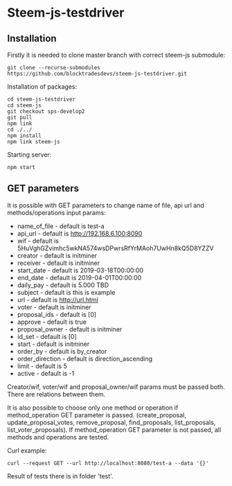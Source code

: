 Steem-js-testdriver
===================

## Installation

Firstly it is needed to clone master branch with correct steem-js submodule:

```
git clone --recurse-submodules https://github.com/blocktradesdevs/steem-js-testdriver.git
```

Installation of packages:

```
cd steem-js-testdriver
cd steem-js
git checkout sps-develop2
git pull
npm link
cd ./../
npm install
npm link steem-js
```

Starting server:

```
npm start
```

## GET parameters

It is possible with GET parameters to change name of file, api url and methods/operations input params:

- name_of_file - default is test-a
- api_url - default is http://192.168.6.100:8090
- wif - default is 5HuVghGZvimhc5wkNA574wsDPwrsRfYrMAoh7UwHn8kQ5D8YZZV
- creator - default is initminer
- receiver - default is initminer
- start_date - default is 2019-03-18T00:00:00
- end_date - default is 2019-04-01T00:00:00
- daily_pay - default is 5.000 TBD
- subject - default is this is example
- url - default is http://url.html
- voter - default is initminer
- proposal_ids - default is [0]
- approve - default is true
- proposal_owner - default is initminer
- id_set - default is [0]
- start - default is initminer
- order_by - default is by_creator
- order_direction - default is direction_ascending
- limit - default is 5
- active - default is -1

Creator/wif, voter/wif and proposal_owner/wif params must be passed both. There are relations between them.

It is also possible to choose only one method or operation if method_operation GET parameter is passed.
(create_proposal, update_proposal_votes, remove_proposal, find_proposals, list_proposals, list_voter_proposals).
If method_operation GET parameter is not passed, all methods and operations are tested.

Curl example:

```
curl --request GET --url http://localhost:8080/test-a --data '{}'
```

Result of tests there is in folder 'test'.
